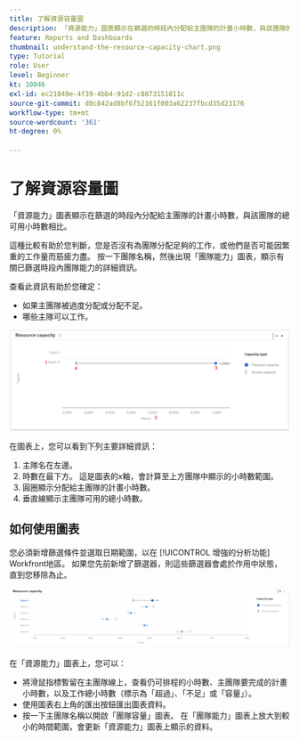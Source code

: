 ```yaml
---
title: 了解資源容量圖
description: 「資源能力」圖表顯示在篩選的時段內分配給主團隊的計畫小時數，與該團隊的總可用小時數相比。
feature: Reports and Dashboards
thumbnail: understand-the-resource-capacity-chart.png
type: Tutorial
role: User
level: Beginner
kt: 10046
exl-id: ec21049e-4f39-4bb4-91d2-c8873151811c
source-git-commit: d0c842ad8bf6f52161f003a62237fbcd35d23176
workflow-type: tm+mt
source-wordcount: '361'
ht-degree: 0%

---
```


# 了解資源容量圖

「資源能力」圖表顯示在篩選的時段內分配給主團隊的計畫小時數，與該團隊的總可用小時數相比。

這種比較有助於您判斷，您是否沒有為團隊分配足夠的工作，或他們是否可能因繁重的工作量而筋疲力盡。 按一下團隊名稱，然後出現「團隊能力」圖表，顯示有關已篩選時段內團隊能力的詳細資訊。

查看此資訊有助於您確定：

* 如果主團隊被過度分配或分配不足。
* 哪些主隊可以工作。

![此影像顯示資源容量圖，其中包含下方項目符號中所述區域的數字](assets/section-3-2.png)

在圖表上，您可以看到下列主要詳細資訊：

1. 主隊名在左邊。
1. 時數在最下方。 這是圖表的x軸，會計算至上方團隊中顯示的小時數範圍。
1. 圓圈顯示分配給主團隊的計畫小時數。
1. 垂直線顯示主團隊可用的總小時數。

## 如何使用圖表

您必須新增篩選條件並選取日期範圍，以在 [!UICONTROL 增強的分析功能] Workfront地區。 如果您先前新增了篩選器，則這些篩選器會處於作用中狀態，直到您移除為止。

![顯示資源容量圖的影像](assets/section-3-3.png)

在「資源能力」圖表上，您可以：

* 將滑鼠指標暫留在主團隊線上，查看仍可排程的小時數、主團隊要完成的計畫小時數，以及工作總小時數（標示為「超過」、「不足」或「容量」）。
* 使用圖表右上角的匯出按鈕匯出圖表資料。
* 按一下主團隊名稱以開啟「團隊容量」圖表。 在「團隊能力」圖表上放大到較小的時間範圍，會更新「資源能力」圖表上顯示的資料。
